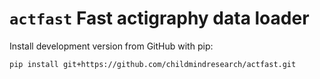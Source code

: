 # `actfast` Fast actigraphy data loader

Install development version from GitHub with pip:

```bash
pip install git+https://github.com/childmindresearch/actfast.git
```
